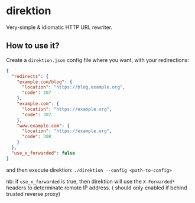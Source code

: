 # direktion

Very-simple & idiomatic HTTP URL rewriter.

## How to use it?

Create a `direktion.json` config file where you want, with your redirections:

```json
{
  "redirects": {
    "example.com/blog": {
      "location": "https://blog.example.org",
      "code": 307
    },
    "example.com": {
      "location": "https://example.org",
      "code": 307
    },
    "www.example.com": {
      "location": "https://example.org",
      "code": 308
    }
  },
  "use_x_forwarded": false
}
```

and then execute direktion: `./direktion --config <path-to-config>`

nb: if `use_x_forwarded` is true, then direktion will use the `X-Forwarded*` headers to determinate remote IP address. (
should only enabled if behind trusted reverse proxy)